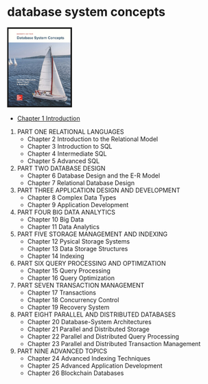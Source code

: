 # database system concepts

<img src="../img_7.png"  width="30%"/>

- [Chapter 1 Introduction](Chapter_1_Introduction/README.md)

1. PART ONE RELATIONAL LANGUAGES
    - Chapter 2 Introduction to the Relational Model
    - Chapter 3 Introduction to SQL
    - Chapter 4 Intermediate SQL
    - Chapter 5 Advanced SQL
2. PART TWO DATABASE DESIGN
    - Chapter 6 Database Design and the E-R Model
    - Chapter 7 Relational Database Design
3. PART THREE APPLICATION DESIGN AND DEVELOPMENT
    - Chapter 8 Complex Data Types
    - Chapter 9 Application Development
4. PART FOUR BIG DATA ANALYTICS
    - Chapter 10 Big Data
    - Chapter 11 Data Analytics
5. PART FIVE STORAGE MANAGEMENT AND INDEXING
    - Chapter 12 Pysical Storage Systems
    - Chapter 13 Data Storage Structures
    - Chapter 14 Indexing
6. PART SIX QUERY PROCESSING AND OPTIMIZATION
    - Chapter 15 Query Processing
    - Chapter 16 Query Optimization
7. PART SEVEN TRANSACTION MANAGEMENT
    - Chapter 17 Transactions
    - Chapter 18 Concurrency Control
    - Chapter 19 Recovery System
8. PART EIGHT PARALLEL AND DISTRIBUTED DATABASES
    - Chapter 20 Database-System Architectures
    - Chapter 21 Parallel and Distributed Storage
    - Chapter 22 Parallel and Distributed Query Processing
    - Chapter 23 Parallel and Distributed Transaction Management
9. PART NINE ADVANCED TOPICS
    - Chapter 24 Advanced Indexing Techniques
    - Chapter 25 Advanced Application Development
    - Chapter 26 Blockchain Databases
